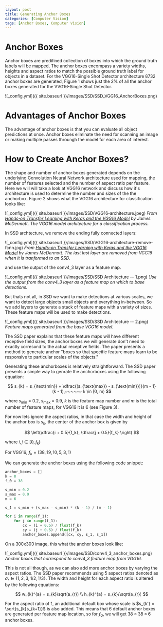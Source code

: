 ```yaml
---
layout: post
title: Generating Anchor Boxes
categories: [Computer Vision]
tags: [Anchor Boxes, Computer Vision]
---
```


# Anchor Boxes

Anchor boxes are predifined collection of boxes into which the ground truth labels will be mapped. The anchor boxes encompass a variety widths, heights and aspect ratios to match the possible ground truth label for objects in a dataset. For the VGG16-Single Shot Detector architecture 8732 anchor boxes are generated, Figure 1 shows just the 2% of all the anchor boxes generated for the VVG16-Single Shot Detector.

![_config.yml]({{ site.baseurl }}/images/SSD/SSD_VGG16_AnchorBoxes.png)

# Advantages of Anchor Boxes

The advantage of anchor boxes is that you can evaluate all object predictions at once. Anchor boxes eliminate the need for scanning an image or making multiple passes throungh the model for each area of interest.

# How to Create Anchor Boxes?

The shape and number of anchor boxes generated depends on the underlying Convolution Neural Network architecture used for mapping, the number of features selected and the number of aspect ratio per feature. Here we will will take a look at VGG16 network and discuss how it's architecture is used to determine the number and sizes of the the anchorbox. Figure 2 shows what the VGG16 architecture for classification looks like:

![_config.yml]({{ site.baseurl }}/images/SSD/VGG16-architecture.jpeg)
*From <a href="https://www.learndatasci.com/tutorials/hands-on-transfer-learning-keras/" target="_blank">Hands-on Transfer Learning with Keras and the VGG16 Model</a> by James McDermott. The VGG16 model architecture for a classification process.*

In SSD archtecture, we remove the ending fully connected layers:

![_config.yml]({{ site.baseurl }}/images/SSD/VGG16-architecture-remove-fcnn.jpg)
*From <a href="https://www.learndatasci.com/tutorials/hands-on-transfer-learning-keras/" target="_blank">Hands-on Transfer Learning with Keras and the VGG16 Model</a> by James McDermott. The last last layer are removed from VGG16 when it is tranformed to an SSD.*

and use the output of the conv4_3 layer as a feature map.

![_config.yml]({{ site.baseurl }}/images/SSD/SSD Architecture -- 1.png)
*Use the output from the conv4_3 layer as a feature map on which to base detections.*

But thats not all, in SSD we want to make detections at various scales, we want to detect large objects small objects and everything in-between. So we add layers to generate a stack of feature maps with a variety of sizes. These feature maps will be used to make detections.

![_config.yml]({{ site.baseurl }}/images/SSD/SSD Architecture -- 2.png)
*Feature maps generated from the base VGG16 model.*

The SSD paper explains that these feature maps will have different receptive field sizes, the anchor boxes we will generate don't need to exactly corresond to the actual receptive fields. The paper presents a method to generate anchor "boxes so that specific feature maps learn to be responsive to particular scales of the objects."

Generating these anchorboxes is relatively straightforward. The SSD paper presents a simple way to genrate the anchorboxes using the following equation:

$$
s_{k} = s_{\text{min}} + \dfrac{(s_{\text{max}} - s_{\text{min}})}{m - 1} (k - 1),~~~~~~ k \in [0, m)
$$

where $s_{\text{min}}$ = 0.2, $s_{\text{max}}$ = 0.9, $k$ is the feature map number and $m$ is the total number of feature maps, for VGG16 it is 6 (see Figure 3).

For now lets ignore the aspect ratios, in that case the width and height of the anchor box is $s_{k}$, the center of the anchor box is given by 

$$
\left(\dfrac{i + 0.5}{f_k}, \dfrac{j + 0.5}{f_k} \right)
$$

where $i,j \in [0, f_k)$

For VGG16, $f_k = (38, 19, 10, 5, 3, 1)$

We can generate the anchor boxes using the following code snippet:

```python
anchor_boxes = []
k = 0
f_0 = 38

s_min = 0.2
s_max = 0.9
m = 6

s_1 = s_min + (s_max - s_min) * (k - 1) / (m - 1)

for i in range(f_1):
    for j in range(f_1):
        cx = (i + 0.5) / float(f_k)
        cy = (j + 0.5) / float(f_k)
        anchor_boxes.append([cx, cy, s_1, s_1])
```

On a 300x300 image, this what the anchor boxes look like:

![_config.yml]({{ site.baseurl }}/images/SSD/conv4_3_anchor_boxes.png)
*Anchor boxes that correspond to conv4_3 feature map from VGG16.*

This is not all though, as we can also add more anchor boxes by varying the aspect ratios. The SSD paper recommends using 5 aspect ratios denoted as $a_{r} \in \{1,2,3,1/2,1/3\}$. The width and height for each aspect ratio is altered by the following equations:

$$
w_{k}^{a} = s_{k}\sqrt(a_{r}) \\
h_{k}^{a} = s_{k}/\sqrt(a_{r})
$$

For the aspect ratio of 1, an additional default box whose scale is $s_{k'} = \sqrt{s_{k}s_{k+1}}$ is also added. This means that 6 default anchor boxes are generated per feature map location, so for $f_0$, we will get $38 \times 38 \times 6$ anchor boxes.

